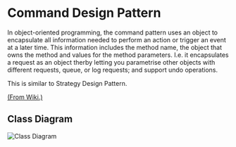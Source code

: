 # Command Design Pattern

In object-oriented programming, the command pattern uses an object to encapsulate all information needed to perform an action or trigger an event at a later time. This information includes the method name, the object that owns the method and values for the method parameters. I.e. it encapsulates a request as an object therby letting you parametrise other objects with different requests, queue, or log requests; and support undo operations.

This is similar to Strategy Design Pattern.

[(From Wiki.)](https://en.wikipedia.org/wiki/Command_pattern)

## Class Diagram

![Class Diagram](http://www.plantuml.com/plantuml/proxy?cache=no&src=https://raw.githubusercontent.com/JurajX/Notes/design-patterns/DesignPatterns/Command/theory.puml)
